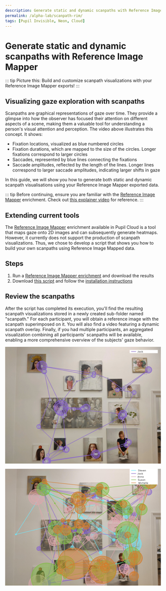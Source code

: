 ```yaml
---
description: Generate static and dynamic scanpaths with Reference Image Mapper
permalink: /alpha-lab/scanpath-rim/
tags: [Pupil Invisible, Neon, Cloud]
---
```


# Generate static and dynamic scanpaths with Reference Image Mapper

<Youtube src="7V3X4XmbRAM"/>

::: tip
Picture this: Build and customize scanpath visualizations with your Reference Image Mapper exports!
:::

## Visualizing gaze exploration with scanpaths
Scanpaths are graphical representations of gaze over time. They provide a glimpse into how the observer has focused their attention on different aspects of a scene, making them a valuable tool for understanding a person's visual attention and perception. The video above illustrates this concept. It shows:
- Fixation locations, visualized as blue numbered circles
- Fixation durations, which are mapped to the size of the circles. Longer fixations correspond to larger circles
- Saccades, represented by blue lines connecting the fixations
- Saccade amplitudes, reflected by the length of the lines. Longer lines correspond to larger saccade amplitudes, indicating larger shifts in gaze

In this guide, we will show you how to generate both static and dynamic scanpath visualisations using your Reference 
Image Mapper exported data.

::: tip
Before continuing, ensure you are familiar with the [Reference Image Mapper](https://docs-staging.pupil-labs.com/pupil-cloud/enrichments/reference-image-mapper/) 
enrichment. Check out [this explainer video](https://www.youtube.com/watch?v=ygqzQEzUIS4&t=56s) for reference.
:::

## Extending current tools
The [Reference Image Mapper](https://docs-staging.pupil-labs.com/pupil-cloud/enrichments/reference-image-mapper/) enrichment available in Pupil Cloud is a tool that maps gaze onto
2D images and can subsequently generate heatmaps. However, it currently does not support the production of scanpath visualizations.
Thus, we chose to develop a script that shows you how to build your own scanpaths using Reference Image Mapped data.


## Steps
1. Run a [Reference Image Mapper enrichment](https://docs.pupil-labs.com/enrichments/reference-image-mapper/) and download the results
2. Download [this script](https://gist.github.com/elepl94/9f669c4d81e455cf2095957831219664) and follow the [installation instructions](https://gist.github.com/elepl94/9f669c4d81e455cf2095957831219664#installation)

## Review the scanpaths

<Youtube src="X43aTIRjwgQ"/>


After the script has completed its execution, you'll find the resulting scanpath visualizations stored in a newly created 
sub-folder named "scanpath." For each participant, you will obtain a reference image with the scanpath superimposed on it. 
You will also find a video featuring a dynamic scanpath overlay. Finally, if you had multiple participants, an aggregated 
visualization combining all participants' scanpaths will be available, enabling a more comprehensive overview of the subjects'
gaze behavior.

![Jack Scanpath](./Jack_scanpath.jpeg)

![General Scanpath](./general_scanpath.jpeg)